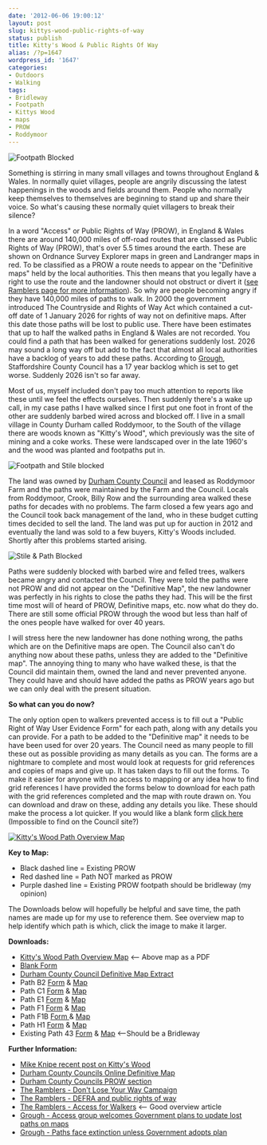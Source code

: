 ```yaml
---
date: '2012-06-06 19:00:12'
layout: post
slug: kittys-wood-public-rights-of-way
status: publish
title: Kitty's Wood & Public Rights Of Way
alias: /?p=1647
wordpress_id: '1647'
categories:
- Outdoors
- Walking
tags:
- Bridleway
- Footpath
- Kittys Wood
- maps
- PROW
- Roddymoor
---
```


![Footpath Blocked](http://dl.dropbox.com/u/2657852/website/images/B2-Blocked-A.jpg) 

Something is stirring in many small villages and towns throughout England & Wales. In normally quiet villages, people are angrily discussing the latest happenings in the woods and fields around them. People who normally keep themselves to themselves are beginning to stand up and share their voice. So what's causing these normally quiet villagers to break their silence? 
<!-- more -->
In a word "Access" or Public Rights of Way (PROW), in England & Wales there are around 140,000 miles of off-road routes that are classed as Public Rights of Way (PROW), that's over 5.5 times around the earth. These are shown on Ordnance Survey Explorer maps in green and Landranger maps in red. To be classified as a PROW a route needs to appear on the "Definitive maps" held by the local authorities. This then means that you legally have a right to use the route and the landowner should not obstruct or divert it ([see Ramblers page for more information](http://www.ramblers.org.uk/info/britain/access-for-walkers-in-britain)). So why are people becoming angry if they have 140,000 miles of paths to walk. In 2000 the government introduced The Countryside and Rights of Way Act which contained a cut-off date of 1 January 2026 for rights of way not on definitive maps. After this date those paths will be lost to public use. There have been estimates that up to half the walked paths in England & Wales are not recorded. You could find a path that has been walked for generations suddenly lost. 2026 may sound a long way off but add to the fact that almost all local authorities have a backlog of years to add these paths. According to [Grough](http://www.grough.co.uk/magazine/2012/05/14/access-group-welcomes-government-plans-to-update-lost-paths-on-maps), Staffordshire County Council has a 17 year backlog which is set to get worse. Suddenly 2026 isn't so far away. 

Most of us, myself included don't pay too much attention to reports like these until we feel the effects ourselves. Then suddenly there's a wake up call, in my case paths I have walked since I first put one foot in front of the other are suddenly barbed wired across and blocked off. I live in a small village in County Durham called Roddymoor, to the South of the village there are woods known as "Kitty's Wood", which previously was the site of mining and a coke works. These were landscaped over in the late 1960's and the wood was planted and footpaths put in. 

![Footpath and Stile blocked](http://dl.dropbox.com/u/2657852/website/images/B2-Blocked-B.jpg) 

The land was owned by [Durham County Council](http://www.durham.gov.uk/) and leased as Roddymoor Farm and the paths were maintained by the Farm and the Council. Locals from Roddymoor, Crook, Billy Row and the surrounding area walked these paths for decades with no problems. The farm closed a few years ago and the Council took back management of the land, who in these budget cutting times decided to sell the land. The land was put up for auction in 2012 and eventually the land was sold to a few buyers, Kitty's Woods included. Shortly after this problems started arising. 

![Stile & Path Blocked](http://dl.dropbox.com/u/2657852/website/images/C1-Blocked-A.jpg) 

Paths were suddenly blocked with barbed wire and felled trees, walkers became angry and contacted the Council. They were told the paths were not PROW and did not appear on the "Definitive Map", the new landowner was perfectly in his rights to close the paths they had. This will be the first time most will of heard of PROW, Definitive maps, etc. now what do they do. There are still some official PROW through the wood but less than half of the ones people have walked for over 40 years. 

I will stress here the new landowner has done nothing wrong, the paths which are on the Definitive maps are open. The Council also can't do anything now about these paths, unless they are added to the "Definitive map". The annoying thing to many who have walked these, is that the Council did maintain them, owned the land and never prevented anyone. They could have and should have added the paths as PROW years ago but we can only deal with the present situation. 


**So what can you do now?** 

The only option open to walkers prevented access is to fill out a "Public Right of Way User Evidence Form" for each path, along with any details you can provide. For a path to be added to the "Definitive map" it needs to be have been used for over 20 years. The Council need as many people to fill these out as possible providing as many details as you can. The forms are a nightmare to complete and most would look at requests for grid references and copies of maps and give up. It has taken days to fill out the forms. To make it easier for anyone with no access to mapping or any idea how to find grid references I have provided the forms below to download for each path with the grid references completed and the map with route drawn on. You can download and draw on these, adding any details you like. These should make the process a lot quicker. If you would like a blank form [click here](http://dl.dropbox.com/u/2657852/website/files/User_evidence_form.pdf) (Impossible to find on the Council site?) 

[![Kitty's Wood Path Overview Map](http://dl.dropbox.com/u/2657852/website/images/OverviewMapLarge.jpg)](http://dl.dropbox.com/u/2657852/website/images/OverviewMapLarge.jpg)
 
 
**Key to Map:** 

*   Black dashed line = Existing PROW 
*   Red dashed line = Path NOT marked as PROW 
*   Purple dashed line = Existing PROW footpath should be bridleway (my opinion) 

The Downloads below will hopefully be helpful and save time, the path names are made up for my use to reference them. See overview map to help identify which path is which, click the image to make it larger. 


**Downloads:** 

*   [Kitty's Wood Path Overview Map](http://dl.dropbox.com/u/2657852/website/files/OverviewMap.pdf) <-- Above map as a PDF 
*   [Blank Form](http://dl.dropbox.com/u/2657852/website/files/User_evidence_form.pdf) 
*   [Durham County Council Definitive Map Extract](http://dl.dropbox.com/u/2657852/website/files/Definitive_Map_extract.pdf) 
*   Path B2 [Form](http://dl.dropbox.com/u/2657852/website/files/PathB2Form.pdf) & [Map](http://dl.dropbox.com/u/2657852/website/files/PathB2Map.pdf) 
*   Path C1 [Form](http://dl.dropbox.com/u/2657852/website/files/PathC1Form.pdf) & [Map](http://dl.dropbox.com/u/2657852/website/files/PathC1Map.pdf) 
*   Path E1 [Form](http://dl.dropbox.com/u/2657852/website/files/PathE1Form.pdf) & [Map](http://dl.dropbox.com/u/2657852/website/files/PathE1Map.pdf) 
*   Path F1 [Form](http://dl.dropbox.com/u/2657852/website/files/PathF1Form.pdf) & [Map](http://dl.dropbox.com/u/2657852/website/files/PathF1Map.pdf) 
*   Path F1B [Form ](http://dl.dropbox.com/u/2657852/website/files/PathF1BForm.pdf) & [Map](http://dl.dropbox.com/u/2657852/website/files/PathF1BMap.pdf) 
*   Path H1 [Form](http://dl.dropbox.com/u/2657852/website/files/PathH1Form.pdf) & [Map](http://dl.dropbox.com/u/2657852/website/files/PathH1Map.pdf) 
*   Existing Path 43 [Form](http://dl.dropbox.com/u/2657852/website/files/Path43Form.pdf) & [Map](http://dl.dropbox.com/u/2657852/website/files/Path43Map.pdf) <--Should be a Bridleway 


**Further Information:** 

*   [Mike Knipe recent post on Kitty's Wood](http://northernpies.blogspot.co.uk/2012/06/trouble-in-kittys-wood.html) 
*   [Durham County Councils Online Definitive Map](http://www.durham.gov.uk/Pages/prow.aspx) 
*   [Durham County Councils PROW section](http://www.durham.gov.uk/Pages/Service.aspx?ServiceId=613) 
*   [The Ramblers - Don't Lose Your Way Campaign](http://www.ramblers.org.uk/Volunteer/News/ROWconsultation) 
*   [The Ramblers - DEFRA and public rights of way](http://www.ramblers.org.uk/mediacentre/archive/2003/crimepaths) 
*   [The Ramblers - Access for Walkers](http://www.ramblers.org.uk/info/britain/access-for-walkers-in-britain) <-- Good overview article 
*   [Grough - Access group welcomes Government plans to update lost paths on maps](http://www.grough.co.uk/magazine/2012/05/14/access-group-welcomes-government-plans-to-update-lost-paths-on-maps) 
*   [Grough - Paths face extinction unless Government adopts plan](http://www.grough.co.uk/magazine/2010/03/25/paths-face-extinction-unless-government-adopts-plan)
